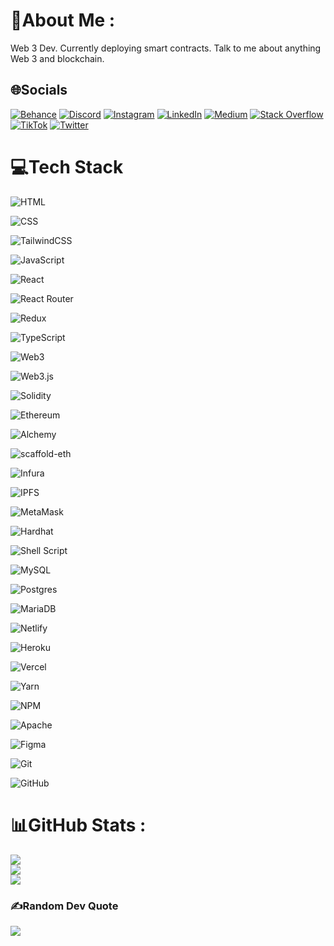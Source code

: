 # 💫About Me :
Web 3 Dev.
Currently deploying smart contracts.
Talk to me about anything Web 3 and blockchain.

## 🌐Socials
[![Behance](https://img.shields.io/badge/Behance-1769ff?logo=behance&logoColor=white)](https://behance.net/https://www.behance.net/struckereth) [![Discord](https://img.shields.io/badge/Discord-%237289DA.svg?logo=discord&logoColor=white)](htttps://discord.gg/discord.gg/BXVuufkbhD) [![Instagram](https://img.shields.io/badge/Instagram-%23E4405F.svg?logo=Instagram&logoColor=white)](https://instagram.com/@theyardmic) [![LinkedIn](https://img.shields.io/badge/LinkedIn-%230077B5.svg?logo=linkedin&logoColor=white)](https://linkedin.com/in/www.linkedin.com/in/lennox-matwere) [![Medium](https://img.shields.io/badge/Medium-12100E?logo=medium&logoColor=white)](https://medium.com/@theyardmic.medium.com) [![Stack Overflow](https://img.shields.io/badge/-Stackoverflow-FE7A16?logo=stack-overflow&logoColor=white)](https://stackoverflow.com/users/20197560) [![TikTok](https://img.shields.io/badge/TikTok-%23000000.svg?logo=TikTok&logoColor=white)](https://tiktok.com/@@theyardmic) [![Twitter](https://img.shields.io/badge/Twitter-%231DA1F2.svg?logo=Twitter&logoColor=white)](https://twitter.com/@theyardmic) 

# 💻Tech Stack
![HTML](https://img.shields.io/badge/HTML5-%23E34F26.svg?style=plastic&logo=html5&logoColor=white)

![CSS](https://img.shields.io/badge/CSS-239120?logo=css3&logoColor=white)

 ![TailwindCSS](https://img.shields.io/badge/tailwindcss-%2338B2AC.svg?style=plastic&logo=tailwind-css&logoColor=white)

![JavaScript](https://img.shields.io/badge/javascript-%23323330.svg?style=plastic&logo=javascript&logoColor=%23F7DF1E) 

![React](https://img.shields.io/badge/react-%2320232a.svg?style=plastic&logo=react&logoColor=%2361DAFB) 

![React Router](https://img.shields.io/badge/React_Router-CA4245?style=plastic&logo=react-router&logoColor=white)

 ![Redux](https://img.shields.io/badge/redux-%23593d88.svg?style=plastic&logo=redux&logoColor=white) 

  ![TypeScript](https://img.shields.io/badge/typescript-%23007ACC.svg?style=plastic&logo=typescript&logoColor=white)

  ![Web3](https://img.shields.io/badge/web3-%23F05033.svg?style=plastic&logo=web3&logoColor=white)

![Web3.js](https://img.shields.io/badge/web3js-%23F05033.svg?style=plastic&logo=web3js&logoColor=white)

 ![Solidity](https://img.shields.io/badge/Solidity-%23363636.svg?style=plastic&logo=solidity&logoColor=white)
 
 ![Ethereum](https://img.shields.io/badge/ethereum-%233733FF.svg?style=plastic&logo=ethereum&logoColor=white)

![Alchemy](https://img.shields.io/badge/alchemy-%23F05033.svg?style=plastic&logo=alchemy&logoColor=white)

![scaffold-eth](https://img.shields.io/badge/scaffoldeth-%23F05033.svg?style=plastic&logo=scaffoldeth&logoColor=white)

![Infura](https://img.shields.io/badge/infura-%23F05033.svg?style=plastic&logo=infura&logoColor=white)

![IPFS](https://img.shields.io/badge/ipfs-%23F05033.svg?style=plastic&logo=ipfs&logoColor=white)

![MetaMask](https://img.shields.io/badge/metamask-%23F05033.svg?style=plastic&logo=metamask&logoColor=white)

![Hardhat](https://img.shields.io/badge/hardhat-%23F05033.svg?style=plastic&logo=hardhat&logoColor=white)

![Shell Script](https://img.shields.io/badge/shell_script-%23121011.svg?style=plastic&logo=gnu-bash&logoColor=white) 

![MySQL](https://img.shields.io/badge/mysql-%2300f.svg?style=plastic&logo=mysql&logoColor=white)

 ![Postgres](https://img.shields.io/badge/postgres-%23316192.svg?style=plastic&logo=postgresql&logoColor=white) 

 ![MariaDB](https://img.shields.io/badge/MariaDB-003545?style=plastic&logo=mariadb&logoColor=white) 

 ![Netlify](https://img.shields.io/badge/netlify-%23000000.svg?style=plastic&logo=netlify&logoColor=#00C7B7) 

 ![Heroku](https://img.shields.io/badge/heroku-%23430098.svg?style=plastic&logo=heroku&logoColor=white) 

 ![Vercel](https://img.shields.io/badge/vercel-%23000000.svg?style=plastic&logo=vercel&logoColor=white) 

  ![Yarn](https://img.shields.io/badge/yarn-%232C8EBB.svg?style=plastic&logo=yarn&logoColor=white) 

 ![NPM](https://img.shields.io/badge/NPM-%23000000.svg?style=plastic&logo=npm&logoColor=white) 

![Apache](https://img.shields.io/badge/apache-%23D42029.svg?style=plastic&logo=apache&logoColor=white) 

![Figma](https://img.shields.io/badge/figma-%23F24E1E.svg?style=plastic&logo=figma&logoColor=white)

  ![Git](https://img.shields.io/badge/git-%23F05033.svg?style=plastic&logo=git&logoColor=white)

![GitHub](https://img.shields.io/badge/github-%23121011.svg?style=plastic&logo=github&logoColor=white)

    
# 📊GitHub Stats :
![](https://github-readme-stats.vercel.app/api?username=strucker-eth&theme=radical&hide_border=false&include_all_commits=false&count_private=false)<br/>
![](https://github-readme-streak-stats.herokuapp.com/?user=strucker-eth&theme=radical&hide_border=false)<br/>
![](https://github-readme-stats.vercel.app/api/top-langs/?username=strucker-eth&theme=radical&hide_border=false&include_all_commits=false&count_private=false&layout=compact)

### ✍️Random Dev Quote
![](https://quotes-github-readme.vercel.app/api?type=vetical&theme=dark)


